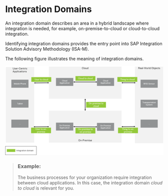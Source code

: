 <!-- loioe8360d27f4e94de68981834a93330958 -->

# Integration Domains

An integration domain describes an area in a hybrid landscape where integration is needed, for example, on-premise-to-cloud or cloud-to-cloud integration.

Identifying integration domains provides the entry point into SAP Integration Solution Advisory Methodology \(ISA-M\).

The following figure illustrates the meaning of integration domains.

![](images/ISA-M_Integration_Domains_c081959.png)

> ### Example:  
> The business processes for your organization require integration between cloud applications. In this case, the integration domain *cloud to cloud* is relevant for you.


